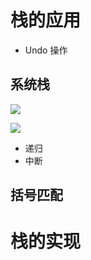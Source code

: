 # 栈的应用

- Undo 操作
## 系统栈 

![](https://garden-lu-oss.oss-cn-beijing.aliyuncs.com/images20211026082947.png)

![](https://garden-lu-oss.oss-cn-beijing.aliyuncs.com/images20211026083055.png)


- 递归
- 中断


## 括号匹配



# 栈的实现 



